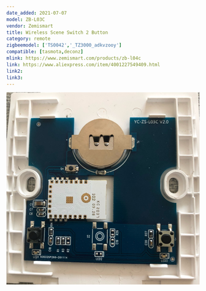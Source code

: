 ```yaml
---
date_added: 2021-07-07
model: ZB-L03C
vendor: Zemismart
title: Wireless Scene Switch 2 Button
category: remote
zigbeemodel: ['TS0042','_TZ3000_adkvzooy']
compatible: [tasmota,deconz]
mlink: https://www.zemismart.com/products/zb-l04c
link: https://www.aliexpress.com/item/4001227549409.html
link2: 
link3: 
---
```


![Internals](/assets/images/devices/Zemismart_ZB-L03C_internals.jpg)